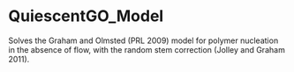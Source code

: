 # QuiescentGO_Model
Solves the Graham and Olmsted (PRL 2009) model for polymer nucleation in the absence of flow, with the random stem correction (Jolley and Graham 2011).
